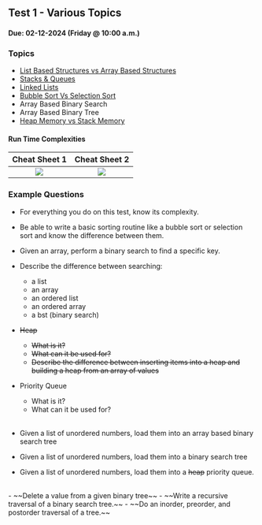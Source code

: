 ## Test 1 - Various Topics
#### Due: 02-12-2024 (Friday @ 10:00 a.m.)

### Topics

- [List Based Structures vs Array Based Structures](../../Lectures/LectureMaterials/04-ListVsArray/README.md)
- [Stacks & Queues](../../Lectures/LectureMaterials/01-StacksQueues/README.md)
- [Linked Lists](../../Lectures/LectureMaterials/00-LinkedList/README.md)
- [Bubble Sort Vs Selection Sort](../../Lectures/LectureMaterials/00-BubbleVSelection/README.md)
- Array Based Binary Search
- Array Based Binary Tree
- [Heap Memory vs Stack Memory](../../Lectures/LectureMaterials/05-StackMemVsHeapMem/README.md)



<!-- #### Heaps

[Overview](../../Resources/L01-Heaps/README.md) -->

#### Run Time Complexities

|                                                 Cheat Sheet 1                                                  |                                                 Cheat Sheet 2                                                  |
| :------------------------------------------------------------------------------------------------------------: | :------------------------------------------------------------------------------------------------------------: |
| [<img src="https://images2.imgbox.com/62/f0/eMsdwHxM_o.png">](https://images2.imgbox.com/a5/36/z6BvQv7x_o.png) | [<img src="https://images2.imgbox.com/64/37/2mFwTJ2K_o.png">](https://images2.imgbox.com/28/6d/JrAyZA2z_o.jpg) |



### Example Questions

- For everything you do on this test, know its complexity.
- Be able to write a basic sorting routine like a bubble sort or selection sort and know the difference between them.
- Given an array, perform a binary search to find a specific key.
- Describe the difference between searching:
  - a list
  - an array
  - an ordered list
  - an ordered array
  - a bst (binary search)

- ~~Heap~~
  - ~~What is it?~~
  - ~~What can it be used for?~~
  - ~~Describe the difference between inserting items into a heap and building a heap from an array of values~~

- Priority Queue
  - What is it?
  - What can it be used for?
  <br>
- Given a list of unordered numbers, load them into an array based binary search tree
- Given a list of unordered numbers, load them into a binary search tree
- Given a list of unordered numbers, load them into a ~~heap~~ priority queue.
<br>
- ~~Delete a value from a given binary tree~~
- ~~Write a recursive traversal of a binary search tree.~~ 
- ~~Do an inorder, preorder, and postorder traversal of a tree.~~ 
